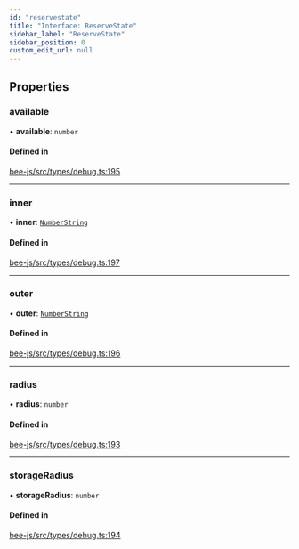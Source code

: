 ```yaml
---
id: "reservestate"
title: "Interface: ReserveState"
sidebar_label: "ReserveState"
sidebar_position: 0
custom_edit_url: null
---
```


## Properties

### available

• **available**: `number`

#### Defined in

[bee-js/src/types/debug.ts:195](https://github.com/ethersphere/bee-js/blob/74056cb/src/types/debug.ts#L195)

___

### inner

• **inner**: [`NumberString`](../types/numberstring.md)

#### Defined in

[bee-js/src/types/debug.ts:197](https://github.com/ethersphere/bee-js/blob/74056cb/src/types/debug.ts#L197)

___

### outer

• **outer**: [`NumberString`](../types/numberstring.md)

#### Defined in

[bee-js/src/types/debug.ts:196](https://github.com/ethersphere/bee-js/blob/74056cb/src/types/debug.ts#L196)

___

### radius

• **radius**: `number`

#### Defined in

[bee-js/src/types/debug.ts:193](https://github.com/ethersphere/bee-js/blob/74056cb/src/types/debug.ts#L193)

___

### storageRadius

• **storageRadius**: `number`

#### Defined in

[bee-js/src/types/debug.ts:194](https://github.com/ethersphere/bee-js/blob/74056cb/src/types/debug.ts#L194)
